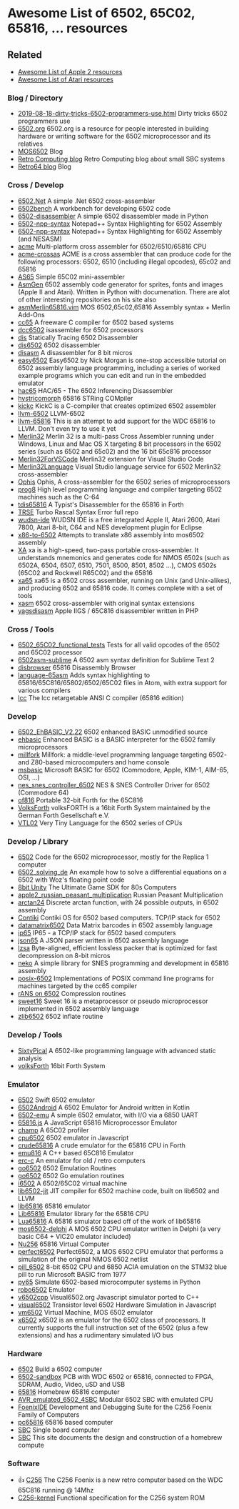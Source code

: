 # Awesome List of 6502, 65C02, 65816, ...  resources

## Related
* [Awesome List of Apple 2 resources](Apple2.md)
* [Awesome List of Atari resources](Apple2.md)

### Blog / Directory
*  [2019-08-18-dirty-tricks-6502-programmers-use.html](https://nurpax.github.io/posts/2019-08-18-dirty-tricks-6502-programmers-use.html) Dirty tricks 6502 programmers use
*  [6502.org](http://www.6502.org/) 6502.org is a resource for people interested in building hardware or writing software for the 6502 microprocessor and its relatives
*  [MOS6502](http://www.mos6502.com/) Blog
*  [Retro Computing blog](http://retro.hansotten.nl/lee-davison-web-site/) Retro Computing blog about small SBC systems
*  [Retro64 blog](http://retro64.altervista.org/blog/an-introduction-to-6502-math-addiction-subtraction-and-more/) Blog
### Cross / Develop
*  [6502.Net](https://github.com/informedcitizenry/6502.Net) A simple .Net 6502 cross-assembler
*  [6502bench](https://github.com/fadden/6502bench) A workbench for developing 6502 code
*  [6502-disassembler](https://github.com/ArthurFerreira2/6502-disassembler) A simple 6502 disassembler made in Python
*  [6502-npp-syntax](https://github.com/tragicmuffin/6502-npp-syntax) Notepad++ Syntax Highlighting for 6502 Assembly
*  [6502-npp-syntax](https://github.com/vblank182/6502-npp-syntax) Notepad++ Syntax Highlighting for 6502 Assembly (and NESASM)
*  [acme](https://github.com/meonwax/acme) Multi-platform cross assembler for 6502/6510/65816 CPU
*  [acme-crossas](https://sourceforge.net/projects/acme-crossass/) ACME is a cross assembler that can produce code for the following processors: 6502, 6510 (including illegal opcodes), 65c02 and 65816
*  [AS65](https://github.com/softwarejanitor/as65) Simple 65C02 mini-assembler
*  [AsmGen](https://github.com/robmcmullen/asmgen) 6502 assembly code generator for sprites, fonts and images (Apple II and Atari). Written in Python with documenation. There are alot of other interesting repositories on his site also
*  [asmMerlin65816.vim](https://github.com/digarok/asmMerlin65816.vim) MOS 6502,65c02,65816 Assembly syntax + Merlin Add-Ons
*  [cc65](https://github.com/cc65/cc65) A freeware C compiler for 6502 based systems
*  [dcc6502](https://github.com/tcarmelveilleux/dcc6502) isassembler for 6502 processors
*  [dis](https://github.com/lybrown/dis) Statically Tracing 6502 Disassembler
*  [dis6502](https://github.com/brouhaha/dis6502) 6502 disassembler
*  [disasm](https://github.com/FozzTexx/disasm) A disassembler for 8 bit micros
*  [easy6502](http://skilldrick.github.io/easy6502/) Easy6502 by Nick Morgan is one-stop accessible tutorial on 6502 assembly language programming, including a series of worked example programs which you can edit and run in the embedded emulator
*  [hac65](https://github.com/dhinson919/hac65) HAC/65 - The 6502 Inferencing Disassembler
*  [hystricomorph](https://github.com/ksherlock/hystricomorph) 65816 STRing COMpiler
*  [kickc](https://gitlab.com/camelot/kickc) KickC is a C-compiler that creates optimized 6502 assembler
*  [llvm-6502](https://github.com/c64scene-ar/llvm-6502) LLVM-6502
*  [llvm-65816](https://github.com/jeremysrand/llvm-65816) This is an attempt to add support for the WDC 65816 to LLVM. Don't even try to use it yet
*  [Merlin32](https://www.brutaldeluxe.fr/products/crossdevtools/merlin/) Merlin 32 is a multi-pass Cross Assembler running under Windows, Linux and Mac OS X targeting 8 bit processors in the 6502 series (such as 6502 and 65c02) and the 16 bit 65c816 processor
*  [Merlin32ForVSCode](https://github.com/OlivierGuinart/Merlin32ForVSCode) Merlin32 extension for Visual Studio Code
*  [Merlin32Language](https://github.com/OlivierGuinart/Merlin32Language) Visual Studio language service for 6502 Merlin32 cross-assembler
*  [Ophis](https://github.com/michaelcmartin/Ophis) Ophis, A cross-assembler for the 6502 series of microprocessors
*  [prog8](https://github.com/irmen/prog8) High level programming language and compiler targeting 6502 machines such as the C-64
*  [tdis65816](https://github.com/scotws/tdis65816) A Typist's Disassembler for the 65816 in Forth
*  [TRSE](https://github.com/leuat/TRSE/) Turbo Rascal Syntax Error full repo
*  [wudsn-ide](https://github.com/peterdell/wudsn-ide) WUDSN IDE is a free integrated Apple II, Atari 2600, Atari 7800, Atari 8-bit, C64 and NES development plugin for Eclipse
*  [x86-to-6502](https://github.com/lefticus/x86-to-6502) Attempts to translate x86 assembly into mos6502 assembly
*  [XA](http://www.floodgap.com/retrotech/xa/) xa is a high-speed, two-pass portable cross-assembler. It understands mnemonics and generates code for NMOS 6502s (such as 6502A, 6504, 6507, 6510, 7501, 8500, 8501, 8502 ...), CMOS 6502s (65C02 and Rockwell R65C02) and the 65816
*  [xa65](https://github.com/fachat/xa65) xa65 is a 6502 cross assembler, running on Unix (and Unix-alikes), and producing 6502 and 65816 code. It comes complete with a set of tools
*  [xasm](https://github.com/pfusik/xasm) 6502 cross-assembler with original syntax extensions
*  [yagsdisasm](https://github.com/cshepherd/yagsdisasm) Apple IIGS / 65C816 disassembler written in PHP
### Cross / Tools
*  [6502_65C02_functional_tests](https://github.com/Klaus2m5/6502_65C02_functional_tests) Tests for all valid opcodes of the 6502 and 65C02 processor
*  [6502asm-sublime](https://github.com/martinhaye/6502asm-sublime) A 6502 asm syntax definition for Sublime Text 2
*  [disbrowser](https://github.com/Smallhacker/disbrowser) 65816 Disassembly Browser
*  [language-65asm](https://github.com/MatthewCallis/language-65asm) Adds syntax highlighting to 65816/65C816/65802/6502/65C02 files in Atom, with extra support for various compilers
*  [lcc](https://github.com/drh/lcc) The lcc retargetable ANSI C compiler (65816 edition)
### Develop
*  [6502_EhBASIC_V2.22](https://github.com/Klaus2m5/6502_EhBASIC_V2.22) 6502 enhanced BASIC unmodified source
*  [ehbasic](https://github.com/jefftranter/6502/tree/master/asm/ehbasic) Enhanced BASIC is a BASIC interpreter for the 6502 family microprocessors
*  [millfork](https://github.com/KarolS/millfork) Millfork: a middle-level programming language targeting 6502- and Z80-based microcomputers and home console
*  [msbasic](https://github.com/mist64/msbasic) Microsoft BASIC for 6502 (Commodore, Apple, KIM-1, AIM-65, OSI, ...)
*  [nes_snes_controller_6502](https://github.com/mist64/nes_snes_controller_6502) NES & SNES Controller Driver for 6502 (Commodore 64)
*  [of816](https://github.com/mgcaret/of816) Portable 32-bit Forth for the 65C816
*  [VolksForth](https://github.com/cstrotm/VolksForth) volksFORTH is a 16bit Forth System maintained by the German Forth Gesellschaft e.V.
*  [VTL02](https://github.com/Klaus2m5/VTL02) Very Tiny Language for the 6502 series of CPUs
### Develop / Library
*  [6502](https://github.com/jefftranter/6502) Code for the 6502 microprocessor, mostly for the Replica 1 computer
*  [6502_solving_de](https://github.com/ben165/6502_solving_de) An example how to solve a differential equations on a 6502 with Woz's floating point code
*  [8bit Unity](http://8bit-unity.com) The Ultimate Game SDK for 80s Computers
*  [apple2_russian_peasant_multiplication](https://github.com/Michaelangel007/apple2_russian_peasant_multiplication) Russian Peasant Multiplication
*  [arctan24](https://github.com/dustmop/arctan24) Discrete arctan function, with 24 possible outputs, in 6502 assembly
*  [Contiki](https://github.com/oliverschmidt/contiki) Contiki OS for 6502 based computers. TCP/IP stack for 6502
*  [datamatrix6502](https://github.com/pfusik/datamatrix6502) Data Matrix barcodes in 6502 assembly language
*  [ip65](https://github.com/cc65/ip65) IP65 - a TCP/IP stack for 6502 based computers
*  [json65](https://github.com/ppelleti/json65) A JSON parser written in 6502 assembly language
*  [lzsa](https://github.com/peterferrie/lzsa) Byte-aligned, efficient lossless packer that is optimized for fast decompression on 8-bit micros
*  [neko](https://github.com/georgjz/neko) A simple library for SNES programming and development in 65816 assembly
*  [posix-6502](https://github.com/gungwald/posix-6502) Implementations of POSIX command line programs for machines targeted by the cc65 compiler
*  [rANS on 6502](https://yupferris.github.io/blog/2019/02/11/rANS-on-6502.html) Compression routines
*  [sweet16](http://www.6502.org/source/interpreters/sweet16.htm) Sweet 16 is a metaprocessor or pseudo microprocessor implemented in 6502 assembly language
*  [zlib6502](https://github.com/pfusik/zlib6502) 6502 inflate routine
### Develop / Tools
*  [SixtyPical](https://github.com/catseye/SixtyPical) A 6502-like programming language with advanced static analysis
*  [volksForth](https://github.com/cstrotm/volksForth) 16bit Forth System
### Emulator
*  [6502](https://github.com/justMaku/6502) Swift 6502 emulator
*  [6502Android](https://github.com/felipecsl/6502Android) A 6502 Emulator for Android written in Kotlin
*  [6502-emu](https://github.com/DavidBuchanan314/6502-emu) A simple 6502 emulator, with I/O via a 6850 UART
*  [65816.js](https://github.com/pskupinski/65816.js) A JavaScript 65816 Microprocessor Emulator
*  [champ](https://github.com/specht/champ) A 65C02 profiler
*  [cpu6502](https://github.com/ScullinSteel/cpu6502) 6502 emulator in Javascript
*  [crude65816](https://github.com/scotws/crude65816) A crude emulator for the 65816 CPU in Forth
*  [emu816](https://github.com/andrew-jacobs/emu816) A C++ based 65C816 Emulator
*  [erc-c](https://github.com/pevans/erc-c) An emulator for old / retro computers
*  [go6502](https://github.com/zellyn/go6502) 6502 Emulation Routines
*  [go6502](https://github.com/zellyn/go6502) 6502 Go emulation routines
*  [i6502](https://github.com/ariejan/i6502) A 6502/65C02 virtual machine
*  [lib6502-jit](https://github.com/ZornsLemma/lib6502-jit) JIT compiler for 6502 machine code, built on lib6502 and LLVM
*  [lib65816](https://bitbucket.org/kc5tja/lib65816/overview) 65816 emulator
*  [Lib65816](https://github.com/FrancescoRigoni/Lib65816) Emulator library for the 65816 CPU
*  [Lua65816](https://github.com/Unit158/Lua65816) A 65816 simulator based off of the work of lib65816
*  [mos6502-delphi](https://github.com/Dennis1000/mos6502-delphi) A MOS 6502 CPU emulator written in Delphi (a very basic C64 + VIC20 emulator included)
*  [Nu256](https://github.com/tomxp411/Nu256) 65816 Virtual Computer
*  [perfect6502](https://github.com/mist64/perfect6502) Perfect6502, a MOS 6502 CPU emulator that performs a simulation of the original NMOS 6502 netlist
*  [pill_6502](https://satoshinm.github.io/blog/180113_stm32_6502_pill_6502_8_bit_6502_cpu_and_6850_acia_emulation_on_the_stm32_blue_pill_to_run_microsoft_basic_from_1977.html) 8-bit 6502 CPU and 6850 ACIA emulation on the STM32 blue pill to run Microsoft BASIC from 1977
*  [py65](https://github.com/mnaberez/py65) Simulate 6502-based microcomputer systems in Python
*  [robo6502](https://github.com/edmccard/robo6502) Emulator
*  [v6502cpp](https://github.com/cmosher01/v6502cpp) Visual6502.org Javascript simulator ported to C++
*  [visual6502](https://github.com/trebonian/visual6502) Transistor level 6502 Hardware Simulation in Javascript
*  [vm6502](https://github.com/makarcz/vm6502) Virtual Machine, MOS 6502 emulator
*  [x6502](https://github.com/haldean/x6502) x6502 is an emulator for the 6502 class of processors. It currently supports the full instruction set of the 6502 (plus a few extensions) and has a rudimentary simulated I/O bus
### Hardware
*  [6502](https://eater.net/6502) Build a 6502 computer
*  [6502-sandbox](https://github.com/Arlet/6502-sandbox) PCB with WDC 6502 or 65816, connected to FPGA, SDRAM, Audio, Video, uSD and USB
*  [65816](https://github.com/ibodrov/65816) Homebrew 65816 computer
*  [AVR_emulated_6502_4SBC](https://github.com/Klaus2m5/AVR_emulated_6502_4SBC) Modular 6502 SBC with emulated CPU
*  [FoenixIDE](https://github.com/Trinity-11/FoenixIDE) Development and Debugging Suite for the C256 Foenix Family of Computers
*  [pc65816](https://www.pc65816.de/en/html/pc65816_v2.html) 65816 based computer
*  [SBC](http://sbc.rictor.org/sbc4.html) Single board computer
*  [SBC](http://sbc.bcstechnology.net/) This site documents the design and construction of a homebrew compute
### Software
*  :thumbsup: [C256](https://www.c256foenix.com/) The C256 Foenix is a new retro computer based on the WDC 65C816 running @ 14Mhz
*  [C256-kernel](https://github.com/tomxp411/C256-kernel) Functional specification for the C256 system ROM
